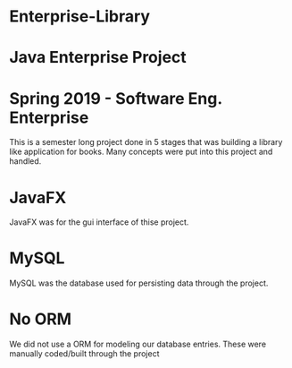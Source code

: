 # Enterprise-Library

# Java Enterprise Project

# Spring 2019 - Software Eng. Enterprise

This is a semester long project done in 5 stages that was building a library like application for books.
Many concepts were put into this project and handled.

# JavaFX
  JavaFX was for the gui interface of thise project.
  
# MySQL
  MySQL was the database used for persisting data through the project. 
  
# No ORM
  We did not use a ORM for modeling our database entries.  These were manually coded/built through the project
  
 
